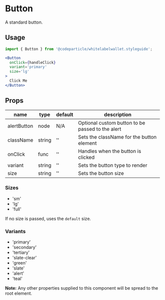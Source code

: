 # Button

A standard button.

## Usage

```jsx
import { Button } from '@codeparticle/whitelabelwallet.styleguide';

<Button
  onClick={handleClick}
  variant='primary'
  size='lg'
>
  Click Me
</Button>
```

## Props

| name | type | default | description |
| ---- | ---- | ------- | ----------- |
| alertButton | node | N/A | Optional custom button to be passed to the alert |
| className | string | '' | Sets the className for the button element |
| onClick | func | '' | Handles when the button is clicked |
| variant | string | '' | Sets the button type to render |
| size | string | '' | Sets the button size |

### Sizes

- 'sm'
- 'lg'
- 'full'

If no size is passed, uses the `default` size. 

### Variants

- 'primary'
- 'secondary'
- 'tertiary'
- 'slate-clear'
- 'green'
- 'slate'
- 'alert'
- 'teal'

**Note:** Any other properties supplied to this component will be spread to the root element.
